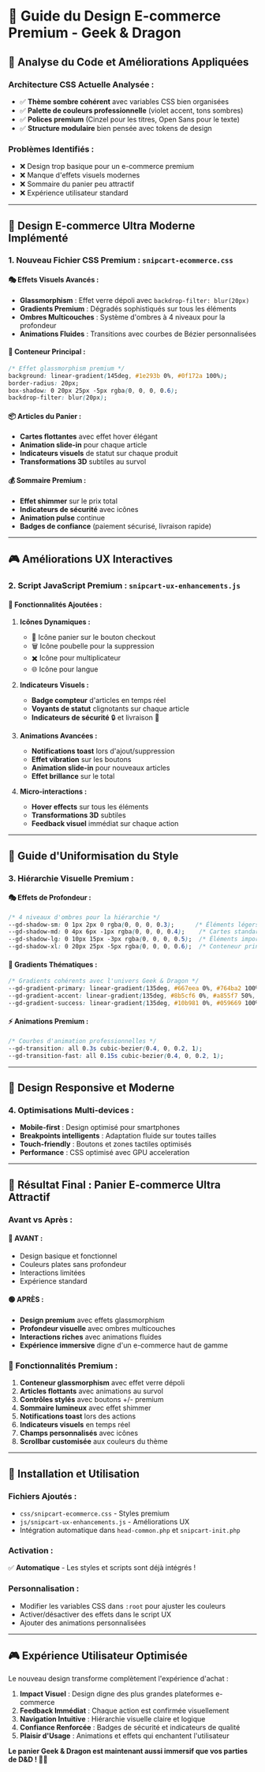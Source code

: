 # 🛒 Guide du Design E-commerce Premium - Geek & Dragon

## 🎨 **Analyse du Code et Améliorations Appliquées**

### **Architecture CSS Actuelle Analysée :**
- ✅ **Thème sombre cohérent** avec variables CSS bien organisées
- ✅ **Palette de couleurs professionnelle** (violet accent, tons sombres)
- ✅ **Polices premium** (Cinzel pour les titres, Open Sans pour le texte)
- ✅ **Structure modulaire** bien pensée avec tokens de design

### **Problèmes Identifiés :**
- ❌ Design trop basique pour un e-commerce premium
- ❌ Manque d'effets visuels modernes
- ❌ Sommaire du panier peu attractif
- ❌ Expérience utilisateur standard

---

## 🚀 **Design E-commerce Ultra Moderne Implémenté**

### **1. Nouveau Fichier CSS Premium : `snipcart-ecommerce.css`**

#### **🎭 Effets Visuels Avancés :**
- **Glassmorphism** : Effet verre dépoli avec `backdrop-filter: blur(20px)`
- **Gradients Premium** : Dégradés sophistiqués sur tous les éléments
- **Ombres Multicouches** : Système d'ombres à 4 niveaux pour la profondeur
- **Animations Fluides** : Transitions avec courbes de Bézier personnalisées

#### **🛒 Conteneur Principal :**
```css
/* Effet glassmorphism premium */
background: linear-gradient(145deg, #1e293b 0%, #0f172a 100%);
border-radius: 20px;
box-shadow: 0 20px 25px -5px rgba(0, 0, 0, 0.6);
backdrop-filter: blur(20px);
```

#### **📦 Articles du Panier :**
- **Cartes flottantes** avec effet hover élégant
- **Animation slide-in** pour chaque article
- **Indicateurs visuels** de statut sur chaque produit
- **Transformations 3D** subtiles au survol

#### **💰 Sommaire Premium :**
- **Effet shimmer** sur le prix total
- **Indicateurs de sécurité** avec icônes
- **Animation pulse** continue
- **Badges de confiance** (paiement sécurisé, livraison rapide)

---

## 🎮 **Améliorations UX Interactives**

### **2. Script JavaScript Premium : `snipcart-ux-enhancements.js`**

#### **🎯 Fonctionnalités Ajoutées :**

1. **Icônes Dynamiques :**
   - 🛒 Icône panier sur le bouton checkout
   - 🗑️ Icône poubelle pour la suppression
   - ✖️ Icône pour multiplicateur
   - 🌐 Icône pour langue

2. **Indicateurs Visuels :**
   - **Badge compteur** d'articles en temps réel
   - **Voyants de statut** clignotants sur chaque article
   - **Indicateurs de sécurité** 🔒 et livraison 🚚

3. **Animations Avancées :**
   - **Notifications toast** lors d'ajout/suppression
   - **Effet vibration** sur les boutons
   - **Animation slide-in** pour nouveaux articles
   - **Effet brillance** sur le total

4. **Micro-interactions :**
   - **Hover effects** sur tous les éléments
   - **Transformations 3D** subtiles
   - **Feedback visuel** immédiat sur chaque action

---

## 🎨 **Guide d'Uniformisation du Style**

### **3. Hiérarchie Visuelle Premium :**

#### **🎭 Effets de Profondeur :**
```css
/* 4 niveaux d'ombres pour la hiérarchie */
--gd-shadow-sm: 0 1px 2px 0 rgba(0, 0, 0, 0.3);      /* Éléments légers */
--gd-shadow-md: 0 4px 6px -1px rgba(0, 0, 0, 0.4);    /* Cartes standards */
--gd-shadow-lg: 0 10px 15px -3px rgba(0, 0, 0, 0.5);  /* Éléments importants */
--gd-shadow-xl: 0 20px 25px -5px rgba(0, 0, 0, 0.6);  /* Conteneur principal */
```

#### **🌈 Gradients Thématiques :**
```css
/* Gradients cohérents avec l'univers Geek & Dragon */
--gd-gradient-primary: linear-gradient(135deg, #667eea 0%, #764ba2 100%);
--gd-gradient-accent: linear-gradient(135deg, #8b5cf6 0%, #a855f7 50%, #c084fc 100%);
--gd-gradient-success: linear-gradient(135deg, #10b981 0%, #059669 100%);
```

#### **⚡ Animations Premium :**
```css
/* Courbes d'animation professionnelles */
--gd-transition: all 0.3s cubic-bezier(0.4, 0, 0.2, 1);
--gd-transition-fast: all 0.15s cubic-bezier(0.4, 0, 0.2, 1);
```

---

## 📱 **Design Responsive et Moderne**

### **4. Optimisations Multi-devices :**

- **Mobile-first** : Design optimisé pour smartphones
- **Breakpoints intelligents** : Adaptation fluide sur toutes tailles
- **Touch-friendly** : Boutons et zones tactiles optimisés
- **Performance** : CSS optimisé avec GPU acceleration

---

## 🎯 **Résultat Final : Panier E-commerce Ultra Attractif**

### **Avant vs Après :**

#### **🔴 AVANT :**
- Design basique et fonctionnel
- Couleurs plates sans profondeur
- Interactions limitées
- Expérience standard

#### **🟢 APRÈS :**
- **Design premium** avec effets glassmorphism
- **Profondeur visuelle** avec ombres multicouches
- **Interactions riches** avec animations fluides
- **Expérience immersive** digne d'un e-commerce haut de gamme

### **🎊 Fonctionnalités Premium :**
1. **Conteneur glassmorphism** avec effet verre dépoli
2. **Articles flottants** avec animations au survol
3. **Contrôles stylés** avec boutons +/- premium
4. **Sommaire lumineux** avec effet shimmer
5. **Notifications toast** lors des actions
6. **Indicateurs visuels** en temps réel
7. **Champs personnalisés** avec icônes
8. **Scrollbar customisée** aux couleurs du thème

---

## 🚀 **Installation et Utilisation**

### **Fichiers Ajoutés :**
- `css/snipcart-ecommerce.css` - Styles premium
- `js/snipcart-ux-enhancements.js` - Améliorations UX
- Intégration automatique dans `head-common.php` et `snipcart-init.php`

### **Activation :**
✅ **Automatique** - Les styles et scripts sont déjà intégrés !

### **Personnalisation :**
- Modifier les variables CSS dans `:root` pour ajuster les couleurs
- Activer/désactiver des effets dans le script UX
- Ajouter des animations personnalisées

---

## 🎮 **Expérience Utilisateur Optimisée**

Le nouveau design transforme complètement l'expérience d'achat :

1. **Impact Visuel** : Design digne des plus grandes plateformes e-commerce
2. **Feedback Immédiat** : Chaque action est confirmée visuellement
3. **Navigation Intuitive** : Hiérarchie visuelle claire et logique
4. **Confiance Renforcée** : Badges de sécurité et indicateurs de qualité
5. **Plaisir d'Usage** : Animations et effets qui enchantent l'utilisateur

**Le panier Geek & Dragon est maintenant aussi immersif que vos parties de D&D ! 🐉✨**